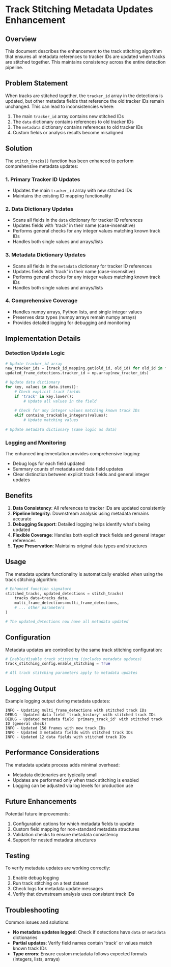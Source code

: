 # Track Stitching Metadata Updates Enhancement

## Overview

This document describes the enhancement to the track stitching algorithm that ensures all metadata references to tracker IDs are updated when tracks are stitched together. This maintains consistency across the entire detection pipeline.

## Problem Statement

When tracks are stitched together, the `tracker_id` array in the detections is updated, but other metadata fields that reference the old tracker IDs remain unchanged. This can lead to inconsistencies where:

1. The main `tracker_id` array contains new stitched IDs
2. The `data` dictionary contains references to old tracker IDs
3. The `metadata` dictionary contains references to old tracker IDs
4. Custom fields or analysis results become misaligned

## Solution

The `stitch_tracks()` function has been enhanced to perform comprehensive metadata updates:

### 1. Primary Tracker ID Updates
- Updates the main `tracker_id` array with new stitched IDs
- Maintains the existing ID mapping functionality

### 2. Data Dictionary Updates
- Scans all fields in the `data` dictionary for tracker ID references
- Updates fields with 'track' in their name (case-insensitive)
- Performs general checks for any integer values matching known track IDs
- Handles both single values and arrays/lists

### 3. Metadata Dictionary Updates
- Scans all fields in the `metadata` dictionary for tracker ID references
- Updates fields with 'track' in their name (case-insensitive)
- Performs general checks for any integer values matching known track IDs
- Handles both single values and arrays/lists

### 4. Comprehensive Coverage
- Handles numpy arrays, Python lists, and single integer values
- Preserves data types (numpy arrays remain numpy arrays)
- Provides detailed logging for debugging and monitoring

## Implementation Details

### Detection Update Logic

```python
# Update tracker_id array
new_tracker_ids = [track_id_mapping.get(old_id, old_id) for old_id in frame_detections.tracker_id]
updated_frame_detections.tracker_id = np.array(new_tracker_ids)

# Update data dictionary
for key, values in data.items():
    # Check explicit track fields
    if 'track' in key.lower():
        # Update all values in the field
        
    # Check for any integer values matching known track IDs
    elif contains_trackable_integers(values):
        # Update matching values
        
# Update metadata dictionary (same logic as data)
```

### Logging and Monitoring

The enhanced implementation provides comprehensive logging:
- Debug logs for each field updated
- Summary counts of metadata and data field updates
- Clear distinction between explicit track fields and general integer updates

## Benefits

1. **Data Consistency**: All references to tracker IDs are updated consistently
2. **Pipeline Integrity**: Downstream analysis using metadata remains accurate
3. **Debugging Support**: Detailed logging helps identify what's being updated
4. **Flexible Coverage**: Handles both explicit track fields and general integer references
5. **Type Preservation**: Maintains original data types and structures

## Usage

The metadata update functionality is automatically enabled when using the track stitching algorithm:

```python
# Enhanced function signature
stitched_tracks, updated_detections = stitch_tracks(
    tracks_data=tracks_data,
    multi_frame_detections=multi_frame_detections,
    # ... other parameters
)

# The updated_detections now have all metadata updated
```

## Configuration

Metadata updates are controlled by the same track stitching configuration:

```python
# Enable/disable track stitching (includes metadata updates)
track_stitching_config.enable_stitching = True

# All track stitching parameters apply to metadata updates
```

## Logging Output

Example logging output during metadata updates:

```
INFO - Updating multi_frame_detections with stitched track IDs
DEBUG - Updated data field 'track_history' with stitched track IDs
DEBUG - Updated metadata field 'primary_track_id' with stitched track ID (general check)
INFO - Updated 150 frames with new track IDs
INFO - Updated 3 metadata fields with stitched track IDs
INFO - Updated 12 data fields with stitched track IDs
```

## Performance Considerations

The metadata update process adds minimal overhead:
- Metadata dictionaries are typically small
- Updates are performed only when track stitching is enabled
- Logging can be adjusted via log levels for production use

## Future Enhancements

Potential future improvements:
1. Configuration options for which metadata fields to update
2. Custom field mapping for non-standard metadata structures
3. Validation checks to ensure metadata consistency
4. Support for nested metadata structures

## Testing

To verify metadata updates are working correctly:
1. Enable debug logging
2. Run track stitching on a test dataset
3. Check logs for metadata update messages
4. Verify that downstream analysis uses consistent track IDs

## Troubleshooting

Common issues and solutions:
- **No metadata updates logged**: Check if detections have `data` or `metadata` dictionaries
- **Partial updates**: Verify field names contain 'track' or values match known track IDs
- **Type errors**: Ensure custom metadata follows expected formats (integers, lists, arrays)
